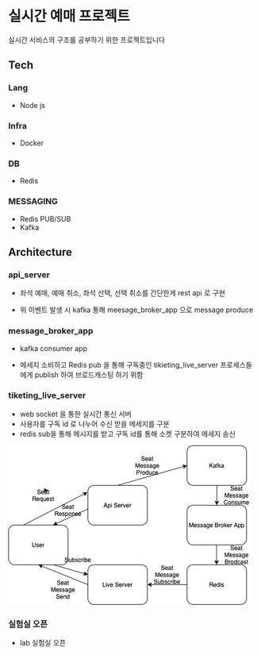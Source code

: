 # 실시간 예매 프로젝트

실시간 서비스의 구조를 공부하기 위한 프로젝트입니다

## Tech

### Lang

- Node js<br>

### Infra

- Docker <br>

### DB

- Redis <br>

### MESSAGING

- Redis PUB/SUB<br>
- Kafka

## Architecture

### api_server

- 좌석 예매, 예매 취소, 좌석 선택, 선택 취소를 간단한게 rest api 로 구현<br>

- 위 이벤트 발생 시 kafka 통해 meesage_broker_app 으로 message produce

### message_broker_app

- kafka consumer app <br>

- 메세지 소비하고 Redis pub 을 통해 구독중인 tikieting_live_server 프로세스들에게 publish 하여 브로드캐스팅 하기 위함

### tiketing_live_server

- web socket 을 통한 실시간 통신 서버
- 사용자를 구독 id 로 나누어 수신 받을 메세지를 구분
- redis sub을 통해 메시지를 받고 구독 id를 통해 소켓 구분하여 메세지 송신

<img src = "./images/a.png">

### 실험실 오픈
- lab 실험실 오픈